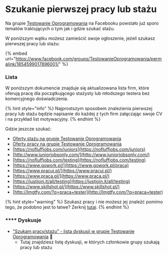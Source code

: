 # Szukanie pierwszej pracy lub stażu

Na grupie [Testowanie Oprogramowania](http://bit.ly/2uvEYzj) na Facebooku powstało już sporo tematów traktujących o tym jak i gdzie szukać stażu.

W poniższym wątku możesz zamieścić swoje ogłoszenie, jeżeli szukasz pierwszej pracy lub stażu:

{% embed url="https://www.facebook.com/groups/TestowanieOprogramowania/permalink/1854599017896001/" %}

### Lista&#x20;

W poniższym dokumencie znajduje się aktualizowana lista firm, które oferują pracę dla początkującego stażysty lub młodszego testera bez komercyjnego doświadczenia.

{% hint style="info" %}
Najprostszym sposobem znalezienia pierwszej pracy lub stażu będzie napisanie do każdej z tych firm załączając swoje CV i na przykład list motywacyjny.
{% endhint %}

Gdzie jeszcze szukać:

* [Oferty stażu na grupie Testowanie Oprogramowania](https://www.facebook.com/groups/141683635854223/post\_tags/?post\_tag\_id=1765229770166260)
* [Oferty pracy na grupie Testowanie Oprogramowania](https://www.facebook.com/groups/141683635854223/post\_tags/?post\_tag\_id=1765176240171613)
* [https://nofluffjobs.com/juniors](https://nofluffjobs.com/juniors)
* [http://www.juniorjobsonly.com/](http://www.juniorjobsonly.com/)
* [https://nofluffjobs.com/testing](https://nofluffjobs.com/testing)
* [https://www.gowork.pl/](https://www.gowork.pl/praca)
* [https://www.pracuj.pl/](https://www.pracuj.pl/)
* [https://www.praca.pl/](https://www.praca.pl/)
* [https://justjoin.it/all/testing](https://justjoin.it/all/testing)
* [https://www.skillshot.pl/](https://www.skillshot.pl/)
* [http://lmgtfy.com/?q=praca+tester](http://lmgtfy.com/?q=praca+tester)

{% hint style="warning" %}
Szukasz pracy i nie możesz jej znaleźć pomimo tego, że podobno jest to łatwe? Zerknij [tutaj](./#szukasz-pracy-i-nie-mozesz-jej-znalezc-pomimo-tego-ze-podobno-jest-to-latwe).
{% endhint %}

### ****<img src="../.gitbook/assets/icons8-facebook-50 (10) (1) (1) (1) (1) (10).png" alt="" data-size="line"> **Dyskusje**

* ["Szukam pracy/stażu" - lista dyskusji w grupie Testowanie Oprogramowania](https://www.facebook.com/groups/141683635854223/post\_tags/?post\_tag\_id=1765195193503051) 🏤
  * Tutaj znajdziesz listę dyskusji, w których członkowie grupy szukają pracy lub stażu
